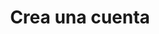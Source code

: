 ---
title: Crea una cuenta
description: Únase a los millones de personas que confían en Login.gov para
  tener acceso seguro a agencias gubernamentales.
one_account_banner: true
steps:
  class: create-an-account
  intro: "Cuando esté listo para crear su cuenta segura de login.gov, deberá
    proporcionar algunos datos:"
  step1: >-
    ## 1. Dirección de correo electrónico

    * Recomendamos una dirección de correo electrónico personal a la que siempre podrá acceder en lugar de una dirección de correo electrónico del trabajo.

    * Si ya tiene una cuenta con login.gov con esa dirección de correo electrónico, le enviaremos un correo electrónico para informarle cómo puede restablecer su contraseña y acceder a la cuenta.
  step2: >-
    ## 2. Contraseña segura

    * Las contraseñas deben tener al menos 12 caracteres y no deben incluir palabras o frases de uso común.
  step3: >-
    ## 3. Uno o más [métodos de autenticación](/help/authentication-methods/which-authentication-method-should-i-use/) como:

    * __Mas segura__
      * Clave de seguridad
      * Aplicación de autenticación
      * Identificación militar o de empleado del gobierno federal (PIV/CAC)
    * __Menos segura__
      * SMS / mensajes de texto
      * Códigos de respaldo
  info: Dependiendo de las necesidades de seguridad de la agencia, es posible que
    deba probar su identidad mediante un número de seguro social, una dirección
    y/o una identificación emitida por Los Estados Unidos.
permalink: /es/create-an-account/
twitter_card: large
image: /assets/img/login-gov-600x314.png
---